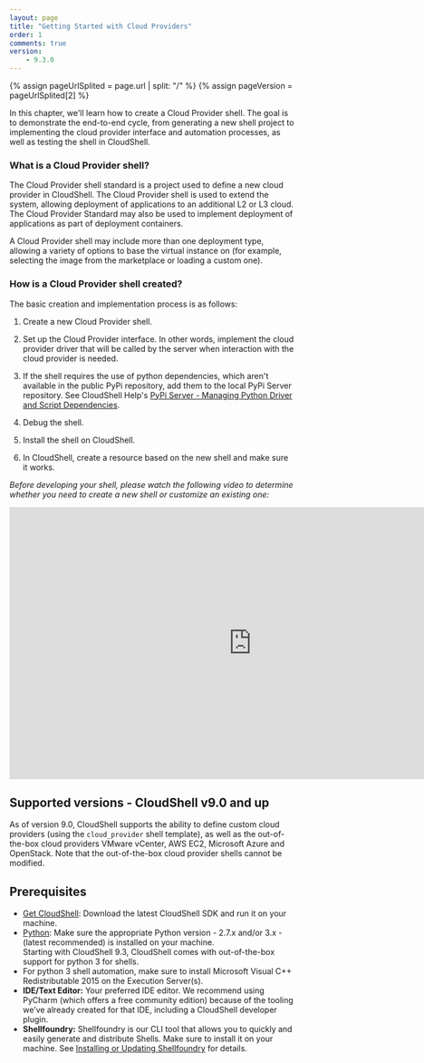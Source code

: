 ```yaml
---
layout: page
title: "Getting Started with Cloud Providers"
order: 1
comments: true
version:
    - 9.3.0
---
```


{% assign pageUrlSplited = page.url | split: "/" %}
{% assign pageVersion = pageUrlSplited[2] %}

In this chapter, we'll learn how to create a Cloud Provider shell. The goal is to demonstrate the end-to-end cycle, from generating a new shell project to implementing the cloud provider interface and automation processes, as well as testing the shell in CloudShell.

### What is a Cloud Provider shell?

The Cloud Provider shell standard is a project used to define a new cloud provider in CloudShell. The Cloud Provider shell is used to extend the system, allowing deployment of applications to an additional L2 or L3 cloud. The Cloud Provider Standard may also be used to implement deployment of applications as part of deployment containers.

A Cloud Provider shell may include more than one deployment type, allowing a variety of options to base the virtual instance on (for example, selecting the image from the marketplace or loading a custom one).


### How is a Cloud Provider shell created?

The basic creation and implementation process is as follows:

1) Create a new Cloud Provider shell.

2) Set up the Cloud Provider interface. In other words, implement the cloud provider driver that will be called by the server when interaction with the cloud provider is needed. 

3) If the shell requires the use of python dependencies, which aren't available in the public PyPi repository, add them to the local PyPi Server repository. See CloudShell Help's <a href="http://help.quali.com/Online%20Help/8.3/Portal/Content/Admn/Pyth-Cnfg-Mds.htm" target="_blank">PyPi Server - Managing Python Driver and Script Dependencies</a>.

4) Debug the shell.

5) Install the shell on CloudShell. 

6) In CloudShell, create a resource based on the new shell and make sure it works. 

*Before developing your shell, please watch the following video to determine whether you need to create a new shell or customize an existing one:*

<iframe width="854" height="480" src="https://www.youtube.com/embed/a8yEgOG7-bI?list=PLnWTXOESKY41iU_0InfWSkwYq7IDkv7pH" frameborder="0" allow="autoplay; encrypted-media" allowfullscreen></iframe>

## Supported versions - CloudShell v9.0 and up

As of version 9.0, CloudShell supports the ability to define custom cloud providers (using the `cloud_provider` shell template), as well as the out-of-the-box cloud providers VMware vCenter, AWS EC2, Microsoft Azure and OpenStack. Note that the out-of-the-box cloud provider shells cannot be modified. 

## Prerequisites

* [Get CloudShell](http://info.quali.com/cloudshell-developer-edition-download): Download the latest CloudShell SDK and run it on your machine.  
* [Python](https://www.python.org/downloads/): Make sure the appropriate Python version - 2.7.x and/or 3.x - (latest recommended) is installed on your machine.
<br>Starting with CloudShell 9.3, CloudShell comes with out-of-the-box support for python 3 for shells.
* For python 3 shell automation, make sure to install Microsoft Visual C++ Redistributable 2015 on the Execution Server(s).
* **IDE/Text Editor:** Your preferred IDE editor. We recommend using PyCharm (which offers a free community edition) because of the tooling we’ve already created for that IDE, including a CloudShell developer plugin.
* **Shellfoundry:** Shellfoundry is our CLI tool that allows you to quickly and easily generate and distribute Shells. Make sure to install it on your machine. See [Installing or Updating Shellfoundry]({{site.baseurl}}/shells/{{pageVersion}}/getting-started.html#installing-or-updating-shellfoundry) for details.

